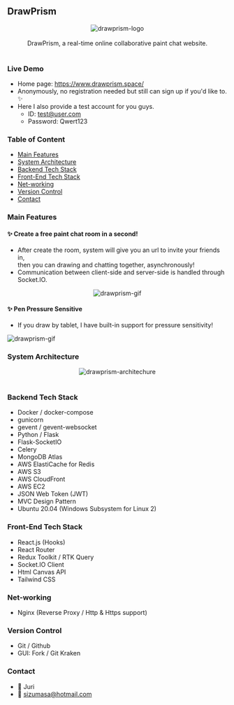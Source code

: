 ## DrawPrism

<div align="center">
  <img src="https://images.plurk.com/1F7pzR5n1FL2rDYfYm6qCH.png" alt="drawprism-logo"/>
</div>
<br />
<div align="center">
  DrawPrism, a real-time online collaborative paint chat website.
</div>
<br />

### Live Demo

- Home page: https://www.drawprism.space/
- Anonymously, no registration needed but still can sign up if you'd like to. ✨
- Here I also provide a test account for you guys.
  - ID: test@user.com
  - Password: Qwert123

### Table of Content

- [Main Features](#main-features)
- [System Architecture](#system-architecture)
- [Backend Tech Stack](#backend-tech-stack)
- [Front-End Tech Stack](#front-end-tech-stack)
- [Net-working](#net-working)
- [Version Control](#version-control)
- [Contact](#contact)

### Main Features <a name="main-features"></a>

#### ✨ Create a free paint chat room in a second!

- After create the room, system will give you an url to invite your friends in,
  <br />then you can drawing and chatting together, asynchronously!
- Communication between client-side and server-side is handled through Socket.IO.

<div align="center">
  <img src="https://images.plurk.com/2Hj504MVQaoTw15gCUEhn8.gif" alt="drawprism-gif"/>
</div>

#### ✨ Pen Pressure Sensitive

- If you draw by tablet, I have built-in support for pressure sensitivity!
<div align="left">
  <img src="https://images.plurk.com/5DJ9oeugHyOgPTgaB1bG2C.gif" alt="drawprism-gif"/>
</div
<br />

### System Architecture <a name="system-architecture"></a>

<div align="center">
  <img src="https://images.plurk.com/Gl17kBIGWQFEoZ7Q8Z8Du.png" alt="drawprism-architechure"/>
</div>
<br />

### Backend Tech Stack <a name="backend-tech-stack"></a>

- Docker / docker-compose
- gunicorn
- gevent / gevent-websocket
- Python / Flask
- Flask-SocketIO
- Celery
- MongoDB Atlas
- AWS ElastiCache for Redis
- AWS S3
- AWS CloudFront
- AWS EC2
- JSON Web Token (JWT)
- MVC Design Pattern
- Ubuntu 20.04 (Windows Subsystem for Linux 2)

### Front-End Tech Stack <a name="front-end-tech-stack"></a>

- React.js (Hooks)
- React Router
- Redux Toolkit / RTK Query
- Socket.IO Client
- Html Canvas API
- Tailwind CSS

### Net-working <a name="net-working"></a>

- Nginx (Reverse Proxy / Http & Https support)

### Version Control <a name="version-control"></a>

- Git / Github
- GUI: Fork / Git Kraken

### Contact <a name="contact"></a>

- 📲 Juri
- 📨 sizumasa@hotmail.com
